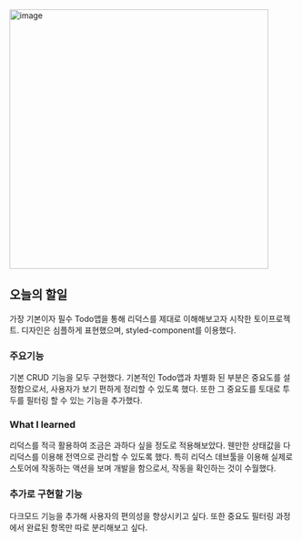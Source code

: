 <img width="455" alt="image" src="https://github.com/jannyshim/todo-redux/assets/110325183/bd6a5811-8532-449d-904f-7dc7fbd41d86">

## 오늘의 할일

가장 기본이자 필수 Todo앱을 통해 리덕스를 제대로 이해해보고자 시작한 토이프로젝트.
디자인은 심플하게 표현했으며, styled-component를 이용했다.

### 주요기능

기본 CRUD 기능을 모두 구현했다. 기본적인 Todo앱과 차별화 된 부분은 중요도를 설정함으로서, 사용자가 보기 편하게 정리할 수 있도록 했다. 또한 그 중요도를 토대로 투두를 필터링 할 수 있는 기능을 추가했다.

### What I learned

리덕스를 적극 활용하여 조금은 과하다 싶을 정도로 적용해보았다. 웬만한 상태값을 다 리덕스를 이용해 전역으로 관리할 수 있도록 했다. 특히 리덕스 데브툴을 이용해 실제로 스토어에 작동하는 액션을 보며 개발을 함으로서, 작동을 확인하는 것이 수월했다.

### 추가로 구현할 기능

다크모드 기능을 추가해 사용자의 편의성을 향상시키고 싶다. 또한 중요도 필터링 과정에서 완료된 항목만 따로 분리해보고 싶다.
